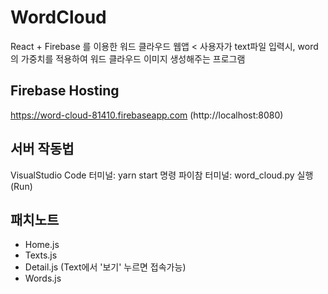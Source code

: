 # WordCloud
React + Firebase 를 이용한 워드 클라우드 웹앱 <
사용자가 text파일 입력시, word의 가중치를 적용하여 워드 클라우드 이미지 생성해주는 프로그램 

## Firebase Hosting 
https://word-cloud-81410.firebaseapp.com (http://localhost:8080)

## 서버 작동법
VisualStudio Code 터미널: yarn start 명령
파이참 터미널: word_cloud.py 실행(Run)

## 패치노트
- Home.js
- Texts.js
- Detail.js (Text에서 '보기' 누르면 접속가능)
- Words.js
